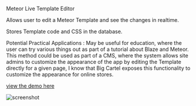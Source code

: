 Meteor Live Template Editor

Allows user to edit a Meteor Template and see the changes in realtime.

 Stores Template code and CSS in the database. 

Potential Practical Applications : 
May be useful for education, where the user can try various things out as part of a tutorial about Blaze and Meteor. This method could be used as part of a CMS, where the system allows site admins to customize the appearance of the app by editing the Template directly for a given page, I know that Big Cartel exposes this functionality to customize the appearance for online stores.  

[view the demo here]( http://live-template-editor.meteor.com/)

![screenshot](https://cloud.githubusercontent.com/assets/1656829/6358463/8cb74b58-bc20-11e4-8fc7-afb96b8785ae.png)

